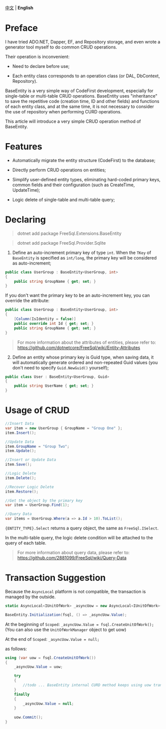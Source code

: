 ﻿[中文](README.zh-CN.MD) | **English**

# Preface

I have tried ADO.NET, Dapper, EF, and Repository storage, and even wrote a generator tool myself to do common CRUD operations.

Their operation is inconvenient:

- Need to declare before use;

- Each entity class corresponds to an operation class (or DAL, DbContext, Repository).

BaseEntity is a very simple way of CodeFirst development, especially for single-table or multi-table CRUD operations. BaseEntity uses "inheritance" to save the repetitive code (creation time, ID and other fields) and functions of each entity class, and at the same time, it is not necessary to consider the use of repository when performing CURD operations.


This article will introduce a very simple CRUD operation method of BaseEntity.

# Features

- Automatically migrate the entity structure (CodeFirst) to the database;

- Directly perform CRUD operations on entities;

- Simplify user-defined entity types, eliminating hard-coded primary keys, common fields and their configuration (such as CreateTime, UpdateTime);

- Logic delete of single-table and multi-table query;

# Declaring

> dotnet add package FreeSql.Extensions.BaseEntity

> dotnet add package FreeSql.Provider.Sqlite

1. Define an auto-increment primary key of type `int`. When the `TKey` of `BaseEntity` is specified as `int/long`, the primary key will be considered as auto-increment;

```csharp
public class UserGroup : BaseEntity<UserGroup, int>
{
    public string GroupName { get; set; }
}
```

If you don't want the primary key to be an auto-increment key, you can override the attribute:

```csharp
public class UserGroup : BaseEntity<UserGroup, int>
{
    [Column(IsIdentity = false)]
    public override int Id { get; set; }
    public string GroupName { get; set; }
}
```
> For more information about the attributes of entities, please refer to: https://github.com/dotnetcore/FreeSql/wiki/Entity-Attributes

2. Define an entity whose primary key is Guid type, when saving data, it will automatically generate ordered and non-repeated Guid values (you don't need to specify `Guid.NewGuid()` yourself);

```csharp
public class User : BaseEntity<UserGroup, Guid>
{
    public string UserName { get; set; }
}
```

# Usage of CRUD

```csharp
//Insert Data
var item = new UserGroup { GroupName = "Group One" };
item.Insert();

//Update Data
item.GroupName = "Group Two";
item.Update();

//Insert or Update Data
item.Save();

//Logic Delete
item.Delete();

//Recover Logic Delete
item.Restore();

//Get the object by the primary key
var item = UserGroup.Find(1);

//Query Data
var items = UserGroup.Where(a => a.Id > 10).ToList();
```

`{ENTITY_TYPE}.Select` returns a query object, the same as `FreeSql.ISelect`.

In the multi-table query, the logic delete condition will be attached to the query of each table.

> For more information about query data, please refer to: https://github.com/2881099/FreeSql/wiki/Query-Data

# Transaction Suggestion

Because the `AsyncLocal` platform is not compatible, the transaction is managed by the outside.

```csharp
static AsyncLocal<IUnitOfWork> _asyncUow = new AsyncLocal<IUnitOfWork>();

BaseEntity.Initialization(fsql, () => _asyncUow.Value);
```

At the beginning of `Scoped`: `_asyncUow.Value = fsql.CreateUnitOfWork();` (You can also use the `UnitOfWorkManager` object to get uow)

At the end of `Scoped`: `_asyncUow.Value = null;`

as follows:

```csharp
using (var uow = fsql.CreateUnitOfWork())
{
    _asyncUow.Value = uow;

    try
    {
        //todo ... BaseEntity internal CURD method keeps using uow transaction
    }
    finally
    {
        _asyncUow.Value = null;
    }
    
    uow.Commit();
}
```
